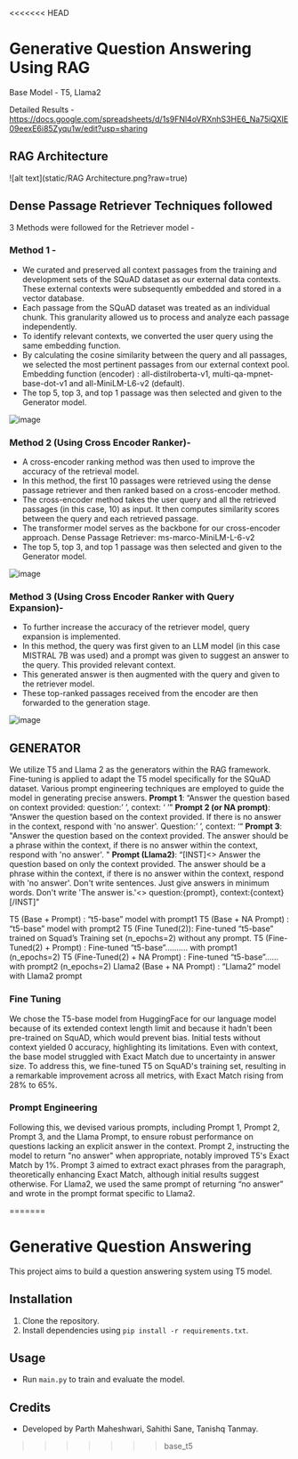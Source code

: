 <<<<<<< HEAD
# Generative Question Answering Using RAG
Base Model - T5, Llama2

Detailed Results - https://docs.google.com/spreadsheets/d/1s9FNl4oVRXnhS3HE6_Na75iQXlE09eexE6i85Zyqu1w/edit?usp=sharing

## RAG Architecture

![alt text](static/RAG Architecture.png?raw=true)



## Dense Passage Retriever Techniques followed
3 Methods were followed for the Retriever model -

### Method 1 - 
* We curated and preserved all context passages from the training and development sets of the SQuAD dataset as our external data contexts. These external contexts were subsequently embedded and stored in a vector database.
* Each passage from the SQuAD dataset was treated as an individual chunk. This granularity allowed us to process and analyze each passage independently.
* To identify relevant contexts, we converted the user query using the same embedding function.
* By calculating the cosine similarity between the query and all passages, we selected the most pertinent passages from our external context pool.
Embedding function (encoder) : all-distilroberta-v1, multi-qa-mpnet-base-dot-v1 and all-MiniLM-L6-v2 (default).
* The top 5, top 3, and top 1 passage was then selected and given to the Generator model.

![image](https://github.com/tanishq51099/Generative-Question-Answering/assets/114322584/b9003815-56cd-468c-aa6e-182ae88ab5a7)


### Method 2 (Using Cross Encoder Ranker)- 
* A cross-encoder ranking method was then used to improve the accuracy of the retrieval model.
* In this method, the first 10 passages were retrieved using the dense passage retriever and then ranked based on a cross-encoder method.
* The cross-encoder method takes the user query and all the retrieved passages (in this case, 10) as input. It then computes similarity scores between the query and each retrieved passage.
* The transformer model serves as the backbone for our cross-encoder approach.
Dense Passage Retriever: ms-marco-MiniLM-L-6-v2
* The top 5, top 3, and top 1 passage was then selected and given to the Generator model.

![image](https://github.com/tanishq51099/Generative-Question-Answering/assets/114322584/48f0ce5e-3a09-4260-9916-211b6c9f4356)


### Method 3 (Using Cross Encoder Ranker with Query Expansion)-
* To further increase the accuracy of the retriever model, query expansion is implemented.
* In this method, the query was first given to an LLM model (in this case MISTRAL 7B was used) and a prompt was given to suggest an answer to the query. This provided relevant context.
* This generated answer is then augmented with the query and given to the retriever model.
* These top-ranked passages received from the encoder are then forwarded to the generation stage.

![image](https://github.com/tanishq51099/Generative-Question-Answering/assets/114322584/48161c0a-c6c7-4dc1-8bfc-d6cb68b04b2c)


## GENERATOR
We utilize T5 and Llama 2 as the generators within the RAG framework. Fine-tuning is applied to adapt the T5 model specifically for the SQuAD dataset. Various prompt engineering techniques are employed to guide the model in generating precise answers.
**Prompt 1**: “Answer the question based on context provided: question:’ ’, context: ‘ ’”
**Prompt 2 (or NA prompt)**: “Answer the question based on the context provided. If there is no answer in the context, respond with 'no answer'. Question:’ ’, context: ‘“
**Prompt 3**: "Answer the question based on the context provided. The answer should be a phrase within the context, if there is no answer within the context, respond with 'no answer'. "
**Prompt (Llama2)**: “[INST]<<SYS>> Answer the question based on only the context provided. The answer should be a phrase within the context, if there is no answer within the context, respond with 'no answer'. Don't write sentences. Just give answers in minimum words. Don't write 'The answer is.'<</SYS>> question:{prompt}, context:{context} [/INST]"

T5 (Base + Prompt) :    “t5-base” model with prompt1
T5 (Base + NA Prompt) :    “t5-base” model with prompt2
T5 (Fine Tuned(2)):    Fine-tuned “t5-base” trained on Squad’s Training set (n_epochs=2) without any prompt.
T5 (Fine-Tuned(2) + Prompt) :    Fine-tuned “t5-base”.......... with prompt1 (n_epochs=2)
T5 (Fine-Tuned(2) + NA Prompt) :    Fine-tuned “t5-base”...... with prompt2 (n_epochs=2)
Llama2 (Base + NA Prompt) :    “Llama2” model with Llama2 prompt

### Fine Tuning
We chose the T5-base model from HuggingFace for our language model because of its extended context length limit and because it hadn't been pre-trained on SquAD, which would prevent bias. Initial tests without context yielded 0 accuracy, highlighting its limitations. Even with context, the base model struggled with Exact Match due to uncertainty in answer size. To address this, we fine-tuned T5 on SquAD's training set, resulting in a remarkable improvement across all metrics, with Exact Match rising from 28% to 65%.

### Prompt Engineering
Following this, we devised various prompts, including Prompt 1, Prompt 2, Prompt 3, and the Llama Prompt, to ensure robust performance on questions lacking an explicit answer in the context. Prompt 2, instructing the model to return "no answer" when appropriate, notably improved T5's Exact Match by 1%. Prompt 3 aimed to extract exact phrases from the paragraph, theoretically enhancing Exact Match, although initial results suggest otherwise.
For Llama2, we used the same prompt of returning “no answer” and wrote in the prompt format specific to Llama2.

=======
# Generative Question Answering 

This project aims to build a question answering system using T5 model.

## Installation

1. Clone the repository.
2. Install dependencies using `pip install -r requirements.txt`.

## Usage

- Run `main.py` to train and evaluate the model.

## Credits

- Developed by Parth Maheshwari, Sahithi Sane, Tanishq Tanmay.
>>>>>>> base_t5
